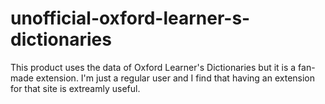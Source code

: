 # unofficial-oxford-learner-s-dictionaries
This product uses the data of Oxford Learner's Dictionaries but it is a fan-made extension. I'm just a regular user and I find that having an extension for that site is extreamly useful.
